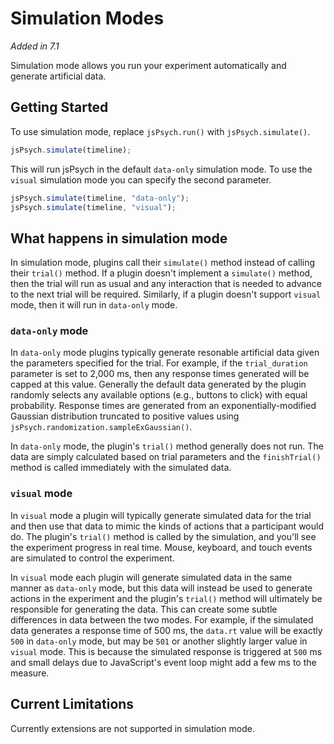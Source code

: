 # Simulation Modes
*Added in 7.1*

Simulation mode allows you run your experiment automatically and generate artificial data. 

## Getting Started

To use simulation mode, replace `jsPsych.run()` with `jsPsych.simulate()`.

```js
jsPsych.simulate(timeline);
```

This will run jsPsych in the default `data-only` simulation mode. 
To use the `visual` simulation mode you can specify the second parameter.

```js
jsPsych.simulate(timeline, "data-only");
jsPsych.simulate(timeline, "visual");
```

## What happens in simulation mode

In simulation mode, plugins call their `simulate()` method instead of calling their `trial()` method.
If a plugin doesn't implement a `simulate()` method, then the trial will run as usual and any interaction that is needed to advance to the next trial will be required. Similarly, if a plugin doesn't support `visual` mode, then it will run in `data-only` mode.

### `data-only` mode

In `data-only` mode plugins typically generate resonable artificial data given the parameters specified for the trial. 
For example, if the `trial_duration` parameter is set to 2,000 ms, then any response times generated will be capped at this value. 
Generally the default data generated by the plugin randomly selects any available options (e.g., buttons to click) with equal probability. 
Response times are generated from an exponentially-modified Gaussian distribution truncated to positive values using `jsPsych.randomization.sampleExGaussian()`.

In `data-only` mode, the plugin's `trial()` method generally does not run. 
The data are simply calculated based on trial parameters and the `finishTrial()` method is called immediately with the simulated data.

### `visual` mode

In `visual` mode a plugin will typically generate simulated data for the trial and then use that data to mimic the kinds of actions that a participant would do. The plugin's `trial()` method is called by the simulation, and you'll see the experiment progress in real time. Mouse, keyboard, and touch events are simulated to control the experiment.

In `visual` mode each plugin will generate simulated data in the same manner as `data-only` mode, but this data will instead be used to generate actions in the experiment and the plugin's `trial()` method will ultimately be responsible for generating the data. 
This can create some subtle differences in data between the two modes. 
For example, if the simulated data generates a response time of 500 ms, the `data.rt` value will be exactly `500` in `data-only` mode, but may be `501` or another slightly larger value in `visual` mode.
This is because the simulated response is triggered at `500` ms and small delays due to JavaScript's event loop might add a few ms to the measure.

## Current Limitations

Currently extensions are not supported in simulation mode. 

